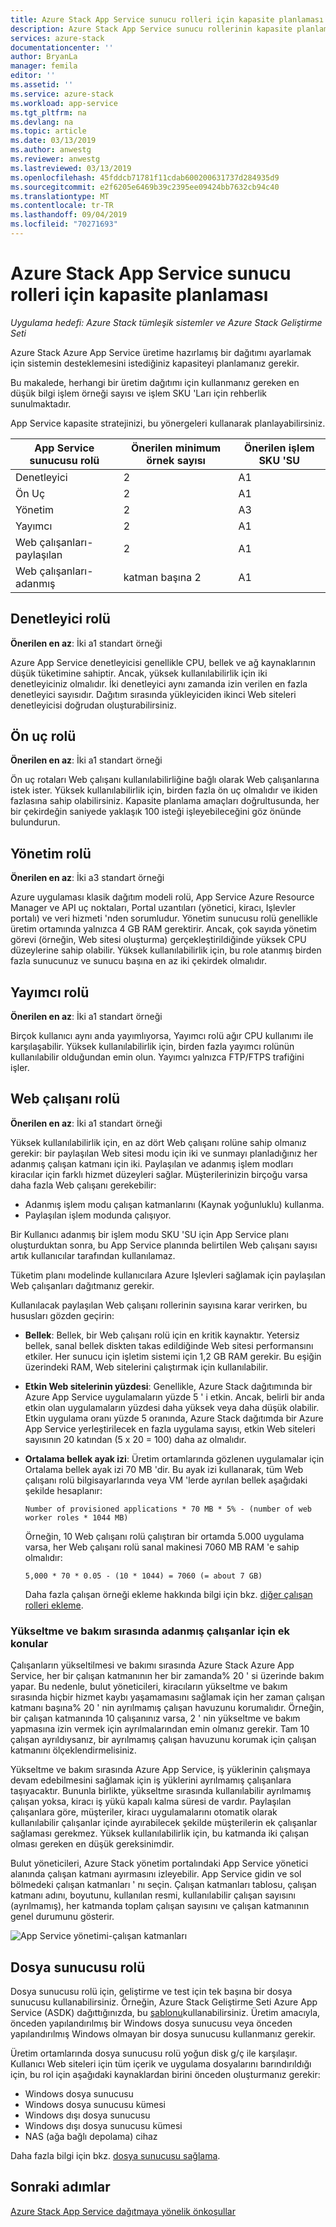 ```yaml
---
title: Azure Stack App Service sunucu rolleri için kapasite planlaması | Microsoft Docs
description: Azure Stack App Service sunucu rollerinin kapasite planlaması hakkında bilgi edinin.
services: azure-stack
documentationcenter: ''
author: BryanLa
manager: femila
editor: ''
ms.assetid: ''
ms.service: azure-stack
ms.workload: app-service
ms.tgt_pltfrm: na
ms.devlang: na
ms.topic: article
ms.date: 03/13/2019
ms.author: anwestg
ms.reviewer: anwestg
ms.lastreviewed: 03/13/2019
ms.openlocfilehash: 45fddcb71781f11cdab600200631737d284935d9
ms.sourcegitcommit: e2f6205e6469b39c2395ee09424bb7632cb94c40
ms.translationtype: MT
ms.contentlocale: tr-TR
ms.lasthandoff: 09/04/2019
ms.locfileid: "70271693"
---
```

# <a name="capacity-planning-for-app-service-server-roles-in-azure-stack"></a>Azure Stack App Service sunucu rolleri için kapasite planlaması

*Uygulama hedefi: Azure Stack tümleşik sistemler ve Azure Stack Geliştirme Seti*

Azure Stack Azure App Service üretime hazırlamış bir dağıtımı ayarlamak için sistemin desteklemesini istediğiniz kapasiteyi planlamanız gerekir.  

Bu makalede, herhangi bir üretim dağıtımı için kullanmanız gereken en düşük bilgi işlem örneği sayısı ve işlem SKU 'Ları için rehberlik sunulmaktadır.

App Service kapasite stratejinizi, bu yönergeleri kullanarak planlayabilirsiniz.

| App Service sunucusu rolü | Önerilen minimum örnek sayısı | Önerilen işlem SKU 'SU|
| --- | --- | --- |
| Denetleyici | 2 | A1 |
| Ön Uç | 2 | A1 |
| Yönetim | 2 | A3 |
| Yayımcı | 2 | A1 |
| Web çalışanları-paylaşılan | 2 | A1 |
| Web çalışanları-adanmış | katman başına 2 | A1 |

## <a name="controller-role"></a>Denetleyici rolü

**Önerilen en az**: İki a1 standart örneği

Azure App Service denetleyicisi genellikle CPU, bellek ve ağ kaynaklarının düşük tüketimine sahiptir. Ancak, yüksek kullanılabilirlik için iki denetleyiciniz olmalıdır. İki denetleyici aynı zamanda izin verilen en fazla denetleyici sayısıdır. Dağıtım sırasında yükleyiciden ikinci Web siteleri denetleyicisi doğrudan oluşturabilirsiniz.

## <a name="front-end-role"></a>Ön uç rolü

**Önerilen en az**: İki a1 standart örneği

Ön uç rotaları Web çalışanı kullanılabilirliğine bağlı olarak Web çalışanlarına istek ister. Yüksek kullanılabilirlik için, birden fazla ön uç olmalıdır ve ikiden fazlasına sahip olabilirsiniz. Kapasite planlama amaçları doğrultusunda, her bir çekirdeğin saniyede yaklaşık 100 isteği işleyebileceğini göz önünde bulundurun.

## <a name="management-role"></a>Yönetim rolü

**Önerilen en az**: İki a3 standart örneği

Azure uygulaması klasik dağıtım modeli rolü, App Service Azure Resource Manager ve API uç noktaları, Portal uzantıları (yönetici, kiracı, Işlevler portalı) ve veri hizmeti 'nden sorumludur. Yönetim sunucusu rolü genellikle üretim ortamında yalnızca 4 GB RAM gerektirir. Ancak, çok sayıda yönetim görevi (örneğin, Web sitesi oluşturma) gerçekleştirildiğinde yüksek CPU düzeylerine sahip olabilir. Yüksek kullanılabilirlik için, bu role atanmış birden fazla sunucunuz ve sunucu başına en az iki çekirdek olmalıdır.

## <a name="publisher-role"></a>Yayımcı rolü

**Önerilen en az**: İki a1 standart örneği

Birçok kullanıcı aynı anda yayımlıyorsa, Yayımcı rolü ağır CPU kullanımı ile karşılaşabilir. Yüksek kullanılabilirlik için, birden fazla yayımcı rolünün kullanılabilir olduğundan emin olun. Yayımcı yalnızca FTP/FTPS trafiğini işler.

## <a name="web-worker-role"></a>Web çalışanı rolü

**Önerilen en az**: İki a1 standart örneği

Yüksek kullanılabilirlik için, en az dört Web çalışanı rolüne sahip olmanız gerekir: bir paylaşılan Web sitesi modu için iki ve sunmayı planladığınız her adanmış çalışan katmanı için iki. Paylaşılan ve adanmış işlem modları kiracılar için farklı hizmet düzeyleri sağlar. Müşterilerinizin birçoğu varsa daha fazla Web çalışanı gerekebilir:

- Adanmış işlem modu çalışan katmanlarını (Kaynak yoğunluklu) kullanma.
- Paylaşılan işlem modunda çalışıyor.

Bir Kullanıcı adanmış bir işlem modu SKU 'SU için App Service planı oluşturduktan sonra, bu App Service planında belirtilen Web çalışanı sayısı artık kullanıcılar tarafından kullanılamaz.

Tüketim planı modelinde kullanıcılara Azure Işlevleri sağlamak için paylaşılan Web çalışanları dağıtmanız gerekir.

Kullanılacak paylaşılan Web çalışanı rollerinin sayısına karar verirken, bu hususları gözden geçirin:

- **Bellek**: Bellek, bir Web çalışanı rolü için en kritik kaynaktır. Yetersiz bellek, sanal bellek diskten takas edildiğinde Web sitesi performansını etkiler. Her sunucu için işletim sistemi için 1,2 GB RAM gerekir. Bu eşiğin üzerindeki RAM, Web sitelerini çalıştırmak için kullanılabilir.
- **Etkin Web sitelerinin yüzdesi**: Genellikle, Azure Stack dağıtımında bir Azure App Service uygulamaların yüzde 5 ' i etkin. Ancak, belirli bir anda etkin olan uygulamaların yüzdesi daha yüksek veya daha düşük olabilir. Etkin uygulama oranı yüzde 5 oranında, Azure Stack dağıtımda bir Azure App Service yerleştirilecek en fazla uygulama sayısı, etkin Web siteleri sayısının 20 katından (5 x 20 = 100) daha az olmalıdır.
- **Ortalama bellek ayak izi**: Üretim ortamlarında gözlenen uygulamalar için Ortalama bellek ayak izi 70 MB 'dir. Bu ayak izi kullanarak, tüm Web çalışanı rolü bilgisayarlarında veya VM 'lerde ayrılan bellek aşağıdaki şekilde hesaplanır:

   `Number of provisioned applications * 70 MB * 5% - (number of web worker roles * 1044 MB)`

   Örneğin, 10 Web çalışanı rolü çalıştıran bir ortamda 5.000 uygulama varsa, her Web çalışanı rolü sanal makinesi 7060 MB RAM 'e sahip olmalıdır:

   `5,000 * 70 * 0.05 - (10 * 1044) = 7060 (= about 7 GB)`

   Daha fazla çalışan örneği ekleme hakkında bilgi için bkz. [diğer çalışan rolleri ekleme](azure-stack-app-service-add-worker-roles.md).

### <a name="additional-considerations-for-dedicated-workers-during-upgrade-and-maintenance"></a>Yükseltme ve bakım sırasında adanmış çalışanlar için ek konular

Çalışanların yükseltilmesi ve bakımı sırasında Azure Stack Azure App Service, her bir çalışan katmanının her bir zamanda% 20 ' si üzerinde bakım yapar.  Bu nedenle, bulut yöneticileri, kiracıların yükseltme ve bakım sırasında hiçbir hizmet kaybı yaşamamasını sağlamak için her zaman çalışan katmanı başına% 20 ' nin ayrılmamış çalışan havuzunu korumalıdır.  Örneğin, bir çalışan katmanında 10 çalışanınız varsa, 2 ' nin yükseltme ve bakım yapmasına izin vermek için ayrılmalarından emin olmanız gerekir. Tam 10 çalışan ayrıldıysanız, bir ayrılmamış çalışan havuzunu korumak için çalışan katmanını ölçeklendirmelisiniz. 

Yükseltme ve bakım sırasında Azure App Service, iş yüklerinin çalışmaya devam edebilmesini sağlamak için iş yüklerini ayrılmamış çalışanlara taşıyacaktır. Bununla birlikte, yükseltme sırasında kullanılabilir ayrılmamış çalışan yoksa, kiracı iş yükü kapalı kalma süresi de vardır. Paylaşılan çalışanlara göre, müşteriler, kiracı uygulamalarını otomatik olarak kullanılabilir çalışanlar içinde ayırabilecek şekilde müşterilerin ek çalışanlar sağlaması gerekmez. Yüksek kullanılabilirlik için, bu katmanda iki çalışan olması gereken en düşük gereksinimdir.

Bulut yöneticileri, Azure Stack yönetim portalındaki App Service yönetici alanında çalışan katmanı ayırmasını izleyebilir. App Service gidin ve sol bölmedeki çalışan katmanları ' nı seçin. Çalışan katmanları tablosu, çalışan katmanı adını, boyutunu, kullanılan resmi, kullanılabilir çalışan sayısını (ayrılmamış), her katmanda toplam çalışan sayısını ve çalışan katmanının genel durumunu gösterir.

![App Service yönetimi-çalışan katmanları][1]

## <a name="file-server-role"></a>Dosya sunucusu rolü

Dosya sunucusu rolü için, geliştirme ve test için tek başına bir dosya sunucusu kullanabilirsiniz. Örneğin, Azure Stack Geliştirme Seti Azure App Service (ASDK) dağıttığınızda, bu [şablonu](https://aka.ms/appsvconmasdkfstemplate)kullanabilirsiniz.  Üretim amacıyla, önceden yapılandırılmış bir Windows dosya sunucusu veya önceden yapılandırılmış Windows olmayan bir dosya sunucusu kullanmanız gerekir.

Üretim ortamlarında dosya sunucusu rolü yoğun disk g/ç ile karşılaşır. Kullanıcı Web siteleri için tüm içerik ve uygulama dosyalarını barındırıldığı için, bu rol için aşağıdaki kaynaklardan birini önceden oluşturmanız gerekir:

- Windows dosya sunucusu
- Windows dosya sunucusu kümesi
- Windows dışı dosya sunucusu
- Windows dışı dosya sunucusu kümesi
- NAS (ağa bağlı depolama) cihaz

Daha fazla bilgi için bkz. [dosya sunucusu sağlama](azure-stack-app-service-before-you-get-started.md#prepare-the-file-server).

## <a name="next-steps"></a>Sonraki adımlar

[Azure Stack App Service dağıtmaya yönelik önkoşullar](azure-stack-app-service-before-you-get-started.md)

<!--Image references-->
[1]: ./media/azure-stack-app-service-capacity-planning/worker-tier-allocation.png